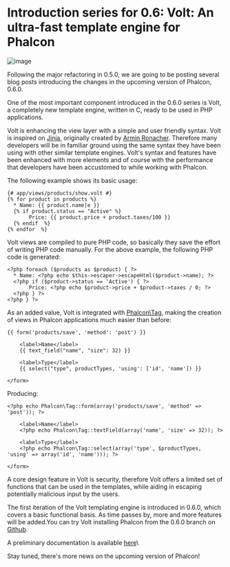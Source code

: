 <!--
slug: introduction-series-for-0-6-volt-an-ultra-fast
date: Sun Oct 07 2012 16:50:00 GMT-0400 (EDT)
tags: php, volt, design, html
title: Introduction series for 0.6: Volt: An ultra-fast template engine for Phalcon
id: 33109442637
link: http://blog.phalconphp.com/post/33109442637/introduction-series-for-0-6-volt-an-ultra-fast
raw: {"blog_name":"phalconphp","id":33109442637,"post_url":"http://blog.phalconphp.com/post/33109442637/introduction-series-for-0-6-volt-an-ultra-fast","slug":"introduction-series-for-0-6-volt-an-ultra-fast","type":"text","date":"2012-10-07 20:50:00 GMT","timestamp":1349643000,"state":"published","format":"html","reblog_key":"I8Z8Ojjd","tags":["php","volt","design","html"],"short_url":"http://tmblr.co/Z6PumvUrUW1D","highlighted":[],"note_count":1,"source_url":"https://github.com/phalcon/cphalcon","source_title":"github.com","title":"Introduction series for 0.6: Volt: An ultra-fast template engine for Phalcon","body":"<div><img alt=\"image\" src=\"http://static.phalconphp.com/blog/img/volt.jpg\" width=\"530\"/></div>\n<p>Following the major refactoring in 0.5.0, we are going to be posting several blog posts introducing the changes in the upcoming version of Phalcon, 0.6.0.</p>\n<p>One of the most important component introduced in the 0.6.0 series is Volt, a completely new template engine, written in C, ready to be used in PHP applications.</p>\n<p>Volt is enhancing the view layer with a simple and user friendly syntax. Volt is inspired on <a href=\"http://jinja.pocoo.org/\">Jinja</a>, originally created by <a href=\"https://github.com/vito/chyrp/wiki/Twig-Reference\">Armin Ronacher</a>. Therefore many developers will be in familiar ground using the same syntax they have been using with other similar template engines. Volt&rsquo;s syntax and features have been enhanced with more elements and of course with the performance that developers have been accustomed to while working with Phalcon.</p>\n<p>The following example shows its basic usage:</p>\n<pre class=\"sh_php\">{# app/views/products/show.volt #}\n{% for product in products %}\n  * Name: {{ product.name|e }}\n  {% if product.status == \"Active\" %}\n       Price: {{ product.price + product.taxes/100 }}\n  {% endif  %}\n{% endfor  %}\n</pre>\n<p>Volt views are compiled to pure PHP code, so basically they save the effort of writing PHP code manually. For the above example, the following PHP code is generated:</p>\n<pre class=\"sh_php\">&lt;?php foreach ($products as $product) { ?&gt;\n  * Name: &lt;?php echo $this-&gt;escaper-&gt;escapeHtml($product-&gt;name); ?&gt;\n  &lt;?php if ($product-&gt;status == 'Active') { ?&gt;\n       Price: &lt;?php echo $product-&gt;price + $product-&gt;taxes / 0; ?&gt;\n  &lt;?php } ?&gt;\n&lt;?php } ?&gt;\n</pre>\n<p>As an added value, Volt is integrated with <a href=\"http://docs.phalconphp.com/en/latest/reference/tags.html\">Phalcon\\Tag</a>, making the creation of views in Phalcon applications much easier than before:</p>\n<pre class=\"sh_php\">{{ form('products/save', 'method': 'post') }}\n\n    &lt;label&gt;Name&lt;/label&gt;\n    {{ text_field(\"name\", \"size\": 32) }}\n\n    &lt;label&gt;Type&lt;/label&gt;\n    {{ select(\"type\", productTypes, 'using': ['id', 'name']) }}\n\n&lt;/form&gt;\n</pre>\n<p>Producing:</p>\n<pre class=\"sh_php\">&lt;?php echo Phalcon\\Tag::form(array('products/save', 'method' =&gt; 'post')); ?&gt;\n\n    &lt;label&gt;Name&lt;/label&gt;\n    &lt;?php echo Phalcon\\Tag::textField(array('name', 'size' =&gt; 32)); ?&gt;\n\n    &lt;label&gt;Type&lt;/label&gt;\n    &lt;?php echo Phalcon\\Tag::select(array('type', $productTypes, 'using' =&gt; array('id', 'name'))); ?&gt;\n\n&lt;/form&gt;\n</pre>\n<p>A core design feature in Volt is security, therefore Volt offers a limited set of functions that can be used in the templates, while aiding in escaping potentially malicious input by the users.</p>\n<p>The first iteration of the Volt templating engine is introduced in 0.6.0, which covers a basic functional basis. As time passes by, more and more features will be added.You can try Volt installing Phalcon from the 0.6.0 branch on <a href=\"https://github.com/phalcon/cphalcon\">Github</a>.</p>\n<p><span class=\"short_text\" id=\"result_box\"><span class=\"hps\">A</span> <span class=\"hps\">preliminary documentation</span> <span class=\"hps\">is available <a href=\"http://docs.phalconphp.com/en/0.6.0/reference/volt.html\">here</a></span><span><br/></span></span></p>\n<p>Stay tuned, there&rsquo;s more news on the upcoming version of Phalcon!</p>","reblog":{"tree_html":"","comment":"<div><img alt=\"image\" src=\"http://static.phalconphp.com/blog/img/volt.jpg\" width=\"530\"></div>\n<p>Following the major refactoring in 0.5.0, we are going to be posting several blog posts introducing the changes in the upcoming version of Phalcon, 0.6.0.</p>\n<p>One of the most important component introduced in the 0.6.0 series is Volt, a completely new template engine, written in C, ready to be used in PHP applications.</p>\n<p>Volt is enhancing the view layer with a simple and user friendly syntax. Volt is inspired on <a href=\"http://jinja.pocoo.org/\">Jinja</a>, originally created by <a href=\"https://github.com/vito/chyrp/wiki/Twig-Reference\">Armin Ronacher</a>. Therefore many developers will be in familiar ground using the same syntax they have been using with other similar template engines. Volt&rsquo;s syntax and features have been enhanced with more elements and of course with the performance that developers have been accustomed to while working with Phalcon.</p>\n<p>The following example shows its basic usage:</p>\n<pre class=\"sh_php\">{# app/views/products/show.volt #}\n{% for product in products %}\n  * Name: {{ product.name|e }}\n  {% if product.status == \"Active\" %}\n       Price: {{ product.price + product.taxes/100 }}\n  {% endif  %}\n{% endfor  %}\n</pre>\n<p>Volt views are compiled to pure PHP code, so basically they save the effort of writing PHP code manually. For the above example, the following PHP code is generated:</p>\n<pre class=\"sh_php\">&lt;?php foreach ($products as $product) { ?&gt;\n  * Name: &lt;?php echo $this-&gt;escaper-&gt;escapeHtml($product-&gt;name); ?&gt;\n  &lt;?php if ($product-&gt;status == 'Active') { ?&gt;\n       Price: &lt;?php echo $product-&gt;price + $product-&gt;taxes / 0; ?&gt;\n  &lt;?php } ?&gt;\n&lt;?php } ?&gt;\n</pre>\n<p>As an added value, Volt is integrated with <a href=\"http://docs.phalconphp.com/en/latest/reference/tags.html\">Phalcon\\Tag</a>, making the creation of views in Phalcon applications much easier than before:</p>\n<pre class=\"sh_php\">{{ form('products/save', 'method': 'post') }}\n\n    &lt;label&gt;Name&lt;/label&gt;\n    {{ text_field(\"name\", \"size\": 32) }}\n\n    &lt;label&gt;Type&lt;/label&gt;\n    {{ select(\"type\", productTypes, 'using': ['id', 'name']) }}\n\n&lt;/form&gt;\n</pre>\n<p>Producing:</p>\n<pre class=\"sh_php\">&lt;?php echo Phalcon\\Tag::form(array('products/save', 'method' =&gt; 'post')); ?&gt;\n\n    &lt;label&gt;Name&lt;/label&gt;\n    &lt;?php echo Phalcon\\Tag::textField(array('name', 'size' =&gt; 32)); ?&gt;\n\n    &lt;label&gt;Type&lt;/label&gt;\n    &lt;?php echo Phalcon\\Tag::select(array('type', $productTypes, 'using' =&gt; array('id', 'name'))); ?&gt;\n\n&lt;/form&gt;\n</pre>\n<p>A core design feature in Volt is security, therefore Volt offers a limited set of functions that can be used in the templates, while aiding in escaping potentially malicious input by the users.</p>\n<p>The first iteration of the Volt templating engine is introduced in 0.6.0, which covers a basic functional basis. As time passes by, more and more features will be added.You can try Volt installing Phalcon from the 0.6.0 branch on <a href=\"https://github.com/phalcon/cphalcon\">Github</a>.</p>\n<p><span class=\"short_text\" id=\"result_box\"><span class=\"hps\">A</span> <span class=\"hps\">preliminary documentation</span> <span class=\"hps\">is available <a href=\"http://docs.phalconphp.com/en/0.6.0/reference/volt.html\">here</a></span><span><br></span></span></p>\n<p>Stay tuned, there&rsquo;s more news on the upcoming version of Phalcon!</p>"},"trail":[{"blog":{"name":"phalconphp","theme":{"header_full_width":1117,"header_full_height":426,"header_focus_width":758,"header_focus_height":426,"avatar_shape":"square","background_color":"#FAFAFA","body_font":"Helvetica Neue","header_bounds":"0,937,426,179","header_image":"http://static.tumblr.com/be2b0380984b972b47699d457f4c0ffb/ivjir8a/815nn0qo7/tumblr_static_28z87js742xwowwo0kco04ogs.jpg","header_image_focused":"http://static.tumblr.com/be2b0380984b972b47699d457f4c0ffb/ivjir8a/laHnn0qo9/tumblr_static_tumblr_static_28z87js742xwowwo0kco04ogs_focused_v3.jpg","header_image_scaled":"http://static.tumblr.com/be2b0380984b972b47699d457f4c0ffb/ivjir8a/815nn0qo7/tumblr_static_28z87js742xwowwo0kco04ogs_2048_v2.jpg","header_stretch":true,"link_color":"#529ECC","show_avatar":true,"show_description":true,"show_header_image":true,"show_title":true,"title_color":"#444444","title_font":"Gibson","title_font_weight":"bold"}},"post":{"id":"33109442637"},"content":"<div><img alt=\"image\" src=\"http://static.phalconphp.com/blog/img/volt.jpg\" width=\"530\"></div>\n<p>Following the major refactoring in 0.5.0, we are going to be posting several blog posts introducing the changes in the upcoming version of Phalcon, 0.6.0.</p>\n<p>One of the most important component introduced in the 0.6.0 series is Volt, a completely new template engine, written in C, ready to be used in PHP applications.</p>\n<p>Volt is enhancing the view layer with a simple and user friendly syntax. Volt is inspired on <a href=\"http://jinja.pocoo.org/\">Jinja</a>, originally created by <a href=\"https://github.com/vito/chyrp/wiki/Twig-Reference\">Armin Ronacher</a>. Therefore many developers will be in familiar ground using the same syntax they have been using with other similar template engines. Volt's syntax and features have been enhanced with more elements and of course with the performance that developers have been accustomed to while working with Phalcon.</p>\n<p>The following example shows its basic usage:</p>\n<pre class=\"sh_php\">{# app/views/products/show.volt #}\n{% for product in products %}\n  * Name: {{ product.name|e }}\n  {% if product.status == \"Active\" %}\n       Price: {{ product.price + product.taxes/100 }}\n  {% endif  %}\n{% endfor  %}\n</pre>\n<p>Volt views are compiled to pure PHP code, so basically they save the effort of writing PHP code manually. For the above example, the following PHP code is generated:</p>\n<pre class=\"sh_php\"><?php foreach ($products as $product) { ?>\n  * Name: <?php echo $this->escaper->escapeHtml($product->name); ?>\n  <?php if ($product->status == 'Active') { ?>\n       Price: <?php echo $product->price + $product->taxes / 0; ?>\n  <?php } ?>\n<?php } ?>\n</pre>\n<p>As an added value, Volt is integrated with <a href=\"http://docs.phalconphp.com/en/latest/reference/tags.html\">Phalcon\\Tag</a>, making the creation of views in Phalcon applications much easier than before:</p>\n<pre class=\"sh_php\">{{ form('products/save', 'method': 'post') }}\n\n    <label>Name</label>\n    {{ text_field(\"name\", \"size\": 32) }}\n\n    <label>Type</label>\n    {{ select(\"type\", productTypes, 'using': ['id', 'name']) }}\n\n</form>\n</pre>\n<p>Producing:</p>\n<pre class=\"sh_php\"><?php echo Phalcon\\Tag::form(array('products/save', 'method' => 'post')); ?>\n\n    <label>Name</label>\n    <?php echo Phalcon\\Tag::textField(array('name', 'size' => 32)); ?>\n\n    <label>Type</label>\n    <?php echo Phalcon\\Tag::select(array('type', $productTypes, 'using' => array('id', 'name'))); ?>\n\n</form>\n</pre>\n<p>A core design feature in Volt is security, therefore Volt offers a limited set of functions that can be used in the templates, while aiding in escaping potentially malicious input by the users.</p>\n<p>The first iteration of the Volt templating engine is introduced in 0.6.0, which covers a basic functional basis. As time passes by, more and more features will be added.You can try Volt installing Phalcon from the 0.6.0 branch on <a href=\"https://github.com/phalcon/cphalcon\">Github</a>.</p>\n<p><span class=\"short_text\" id=\"result_box\"><span class=\"hps\">A</span> <span class=\"hps\">preliminary documentation</span> <span class=\"hps\">is available <a href=\"http://docs.phalconphp.com/en/0.6.0/reference/volt.html\">here</a></span><span><br></span></span></p>\n<p>Stay tuned, there's more news on the upcoming version of Phalcon!</p>","content_raw":"<div><img alt=\"image\" src=\"http://static.phalconphp.com/blog/img/volt.jpg\" width=\"530\"></div>\r\n<p>Following the major refactoring in 0.5.0, we are going to be posting several blog posts introducing the changes in the upcoming version of Phalcon, 0.6.0.</p>\r\n<p>One of the most important component introduced in the 0.6.0 series is Volt, a completely new template engine, written in C, ready to be used in PHP applications.</p>\r\n<p>Volt is enhancing the view layer with a simple and user friendly syntax. Volt is inspired on <a href=\"http://jinja.pocoo.org/\">Jinja</a>, originally created by <a href=\"https://github.com/vito/chyrp/wiki/Twig-Reference\">Armin Ronacher</a>. Therefore many developers will be in familiar ground using the same syntax they have been using with other similar template engines. Volt's syntax and features have been enhanced with more elements and of course with the performance that developers have been accustomed to while working with Phalcon.</p>\r\n<p>The following example shows its basic usage:</p>\r\n<pre class=\"sh_php\">{# app/views/products/show.volt #}\r\n{% for product in products %}\r\n  * Name: {{ product.name|e }}\r\n  {% if product.status == \"Active\" %}\r\n       Price: {{ product.price + product.taxes/100 }}\r\n  {% endif  %}\r\n{% endfor  %}\r\n</pre>\r\n<p>Volt views are compiled to pure PHP code, so basically they save the effort of writing PHP code manually. For the above example, the following PHP code is generated:</p>\r\n<pre class=\"sh_php\">&lt;?php foreach ($products as $product) { ?&gt;\r\n  * Name: &lt;?php echo $this-&gt;escaper-&gt;escapeHtml($product-&gt;name); ?&gt;\r\n  &lt;?php if ($product-&gt;status == 'Active') { ?&gt;\r\n       Price: &lt;?php echo $product-&gt;price + $product-&gt;taxes / 0; ?&gt;\r\n  &lt;?php } ?&gt;\r\n&lt;?php } ?&gt;\r\n</pre>\r\n<p>As an added value, Volt is integrated with <a href=\"http://docs.phalconphp.com/en/latest/reference/tags.html\">Phalcon\\Tag</a>, making the creation of views in Phalcon applications much easier than before:</p>\r\n<pre class=\"sh_php\">{{ form('products/save', 'method': 'post') }}\r\n\r\n    &lt;label&gt;Name&lt;/label&gt;\r\n    {{ text_field(\"name\", \"size\": 32) }}\r\n\r\n    &lt;label&gt;Type&lt;/label&gt;\r\n    {{ select(\"type\", productTypes, 'using': ['id', 'name']) }}\r\n\r\n&lt;/form&gt;\r\n</pre>\r\n<p>Producing:</p>\r\n<pre class=\"sh_php\">&lt;?php echo Phalcon\\Tag::form(array('products/save', 'method' =&gt; 'post')); ?&gt;\r\n\r\n    &lt;label&gt;Name&lt;/label&gt;\r\n    &lt;?php echo Phalcon\\Tag::textField(array('name', 'size' =&gt; 32)); ?&gt;\r\n\r\n    &lt;label&gt;Type&lt;/label&gt;\r\n    &lt;?php echo Phalcon\\Tag::select(array('type', $productTypes, 'using' =&gt; array('id', 'name'))); ?&gt;\r\n\r\n&lt;/form&gt;\r\n</pre>\r\n<p>A core design feature in Volt is security, therefore Volt offers a limited set of functions that can be used in the templates, while aiding in escaping potentially malicious input by the users.</p>\r\n<p>The first iteration of the Volt templating engine is introduced in 0.6.0, which covers a basic functional basis. As time passes by, more and more features will be added.You can try Volt installing Phalcon from the 0.6.0 branch on <a href=\"https://github.com/phalcon/cphalcon\">Github</a>.</p>\r\n<p><span class=\"short_text\" id=\"result_box\"><span class=\"hps\">A</span> <span class=\"hps\">preliminary documentation</span> <span class=\"hps\">is available <a href=\"http://docs.phalconphp.com/en/0.6.0/reference/volt.html\">here</a></span><span><br></span></span></p>\r\n<p>Stay tuned, there's more news on the upcoming version of Phalcon!</p>","is_current_item":true,"is_root_item":true}]}
publish: 2012-10-07
-->


Introduction series for 0.6: Volt: An ultra-fast template engine for Phalcon
============================================================================

![image](http://static.phalconphp.com/blog/img/volt.jpg)

Following the major refactoring in 0.5.0, we are going to be posting
several blog posts introducing the changes in the upcoming version of
Phalcon, 0.6.0.

One of the most important component introduced in the 0.6.0 series is
Volt, a completely new template engine, written in C, ready to be used
in PHP applications.

Volt is enhancing the view layer with a simple and user friendly syntax.
Volt is inspired on [Jinja](http://jinja.pocoo.org/), originally created
by [Armin Ronacher](https://github.com/vito/chyrp/wiki/Twig-Reference).
Therefore many developers will be in familiar ground using the same
syntax they have been using with other similar template engines. Volt's
syntax and features have been enhanced with more elements and of course
with the performance that developers have been accustomed to while
working with Phalcon.

The following example shows its basic usage:

~~~~ {.sh_php}
{# app/views/products/show.volt #}
{% for product in products %}
  * Name: {{ product.name|e }}
  {% if product.status == "Active" %}
       Price: {{ product.price + product.taxes/100 }}
  {% endif  %}
{% endfor  %}
~~~~

Volt views are compiled to pure PHP code, so basically they save the
effort of writing PHP code manually. For the above example, the
following PHP code is generated:

~~~~ {.sh_php}
<?php foreach ($products as $product) { ?>
  * Name: <?php echo $this->escaper->escapeHtml($product->name); ?>
  <?php if ($product->status == 'Active') { ?>
       Price: <?php echo $product->price + $product->taxes / 0; ?>
  <?php } ?>
<?php } ?>
~~~~

As an added value, Volt is integrated with
[Phalcon\\Tag](http://docs.phalconphp.com/en/latest/reference/tags.html),
making the creation of views in Phalcon applications much easier than
before:

~~~~ {.sh_php}
{{ form('products/save', 'method': 'post') }}

    <label>Name</label>
    {{ text_field("name", "size": 32) }}

    <label>Type</label>
    {{ select("type", productTypes, 'using': ['id', 'name']) }}

</form>
~~~~

Producing:

~~~~ {.sh_php}
<?php echo Phalcon\Tag::form(array('products/save', 'method' => 'post')); ?>

    <label>Name</label>
    <?php echo Phalcon\Tag::textField(array('name', 'size' => 32)); ?>

    <label>Type</label>
    <?php echo Phalcon\Tag::select(array('type', $productTypes, 'using' => array('id', 'name'))); ?>

</form>
~~~~

A core design feature in Volt is security, therefore Volt offers a
limited set of functions that can be used in the templates, while aiding
in escaping potentially malicious input by the users.

The first iteration of the Volt templating engine is introduced in
0.6.0, which covers a basic functional basis. As time passes by, more
and more features will be added.You can try Volt installing Phalcon from
the 0.6.0 branch on [Github](https://github.com/phalcon/cphalcon).

A preliminary documentation is available
[here](http://docs.phalconphp.com/en/0.6.0/reference/volt.html)\

Stay tuned, there's more news on the upcoming version of Phalcon!

